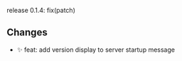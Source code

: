 release 0.1.4: fix(patch)

Changes
--------------------------------------------------------------------------------
- ✨ feat: add version display to server startup message

